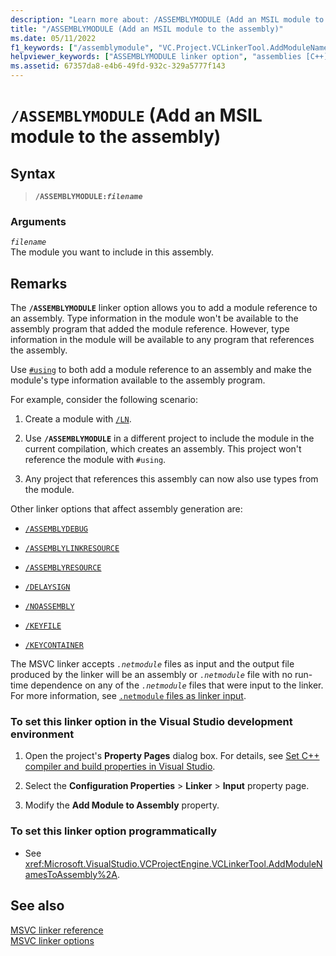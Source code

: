 ```yaml
---
description: "Learn more about: /ASSEMBLYMODULE (Add an MSIL module to the assembly)"
title: "/ASSEMBLYMODULE (Add an MSIL module to the assembly)"
ms.date: 05/11/2022
f1_keywords: ["/assemblymodule", "VC.Project.VCLinkerTool.AddModuleNamesToAssembly"]
helpviewer_keywords: ["ASSEMBLYMODULE linker option", "assemblies [C++], adding modules to", "assemblies [C++]", "/ASSEMBLYMODULE linker option", "-ASSEMBLYMODULE linker option"]
ms.assetid: 67357da8-e4b6-49fd-932c-329a5777f143
---
```

# `/ASSEMBLYMODULE` (Add an MSIL module to the assembly)

## Syntax

> **`/ASSEMBLYMODULE:`*`filename`***

### Arguments

*`filename`*\
The module you want to include in this assembly.

## Remarks

The **`/ASSEMBLYMODULE`** linker option allows you to add a module reference to an assembly. Type information in the module won't be available to the assembly program that added the module reference. However, type information in the module will be available to any program that references the assembly.

Use [`#using`](../../preprocessor/hash-using-directive-cpp.md) to both add a module reference to an assembly and make the module's type information available to the assembly program.

For example, consider the following scenario:

1. Create a module with [`/LN`](ln-create-msil-module.md).

1. Use **`/ASSEMBLYMODULE`** in a different project to include the module in the current compilation, which creates an assembly. This project won't reference the module with `#using`.

1. Any project that references this assembly can now also use types from the module.

Other linker options that affect assembly generation are:

- [`/ASSEMBLYDEBUG`](assemblydebug-add-debuggableattribute.md)

- [`/ASSEMBLYLINKRESOURCE`](assemblylinkresource-link-to-dotnet-framework-resource.md)

- [`/ASSEMBLYRESOURCE`](assemblyresource-embed-a-managed-resource.md)

- [`/DELAYSIGN`](delaysign-partially-sign-an-assembly.md)

- [`/NOASSEMBLY`](noassembly-create-a-msil-module.md)

- [`/KEYFILE`](keyfile-specify-key-or-key-pair-to-sign-an-assembly.md)

- [`/KEYCONTAINER`](keycontainer-specify-a-key-container-to-sign-an-assembly.md)

The MSVC linker accepts *`.netmodule`* files as input and the output file produced by the linker will be an assembly or *`.netmodule`* file with no run-time dependence on any of the *`.netmodule`* files that were input to the linker. For more information, see [`.netmodule` files as linker input](netmodule-files-as-linker-input.md).

### To set this linker option in the Visual Studio development environment

1. Open the project's **Property Pages** dialog box. For details, see [Set C++ compiler and build properties in Visual Studio](../working-with-project-properties.md).

1. Select the **Configuration Properties** > **Linker** > **Input** property page.

1. Modify the **Add Module to Assembly** property.

### To set this linker option programmatically

- See <xref:Microsoft.VisualStudio.VCProjectEngine.VCLinkerTool.AddModuleNamesToAssembly%2A>.

## See also

[MSVC linker reference](linking.md)\
[MSVC linker options](linker-options.md)
